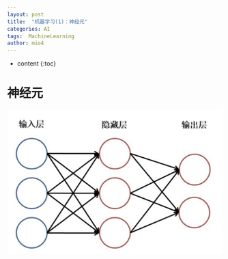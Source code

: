 ```yaml
---
layout: post
title:  "机器学习(1)：神经元"
categories: AI
tags:  MachineLearning
author: mio4
---
```






* content
{:toc}






# 神经元









~~![4](https://raw.githubusercontent.com/mio4/mio4.github.io/master/pics/test.png)~~























